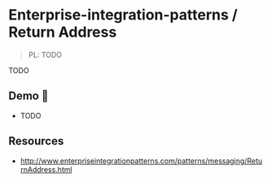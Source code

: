 # Enterprise-integration-patterns / Return Address

> PL: TODO

TODO

## Demo 🎉

* TODO

## Resources

* <http://www.enterpriseintegrationpatterns.com/patterns/messaging/ReturnAddress.html>
